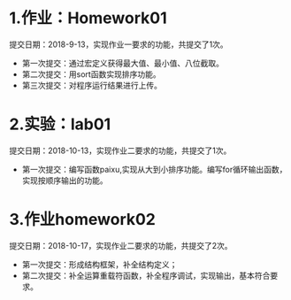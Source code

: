 # 1.作业：Homework01

提交日期：2018-9-13，实现作业一要求的功能，共提交了1次。
+ 第一次提交：通过宏定义获得最大值、最小值、八位截取。
+ 第二次提交：用sort函数实现排序功能。
+ 第三次提交：对程序运行结果进行上传。

# 2.实验：lab01

提交日期：2018-10-13，实现作业二要求的功能，共提交了1次。
+ 第一次提交：编写函数paixu,实现从大到小排序功能。编写for循环输出函数，实现按顺序输出的功能。

# 3.作业homework02

提交日期：2018-10-17，实现作业二要求的功能，共提交了2次。
+ 第一次提交：形成结构框架，补全结构定义；
+ 第二次提交：补全运算重载符函数，补全程序调试，实现输出，基本符合要求。

